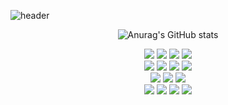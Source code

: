 <!--### Hi there 👋 -->


<!-- **ba912/ba912** is a ✨ _special_ ✨ repository because its `README.md` (this file) appears on your GitHub profile. -->

<!-- Here are some ideas to get you started: -->

<!-- - 🔭 I’m currently working on ...
- 🌱 I’m currently learning ...
- 👯 I’m looking to collaborate on ...
- 🤔 I’m looking for help with ...
- 💬 Ask me about ...
- 📫 How to reach me: ...
- 😄 Pronouns: ...
- ⚡ Fun fact: ... -->


<!-- [Header Guide] https://github.com/kyechan99/capsule-render -->
![header](https://capsule-render.vercel.app/api?type=transparent&color=timeGradient&animation=fadeIn&height=200&section=header&text=Welcome&fontSize=90&fontColor=703ee5)

<div align="center">

![Anurag's GitHub stats](https://github-readme-stats.vercel.app/api?username=ba912&show_icons=true&theme=radical)

<!-- [Badges] https://shields.io/ -->
<!-- [Icon] https://simpleicons.org/ -->
<img src="https://img.shields.io/badge/Java-FFFFFF?style=flat-square&logo=java&logoColor=white&"/>
<img src="https://img.shields.io/badge/kotlin-7F52FF?style=flat-square&logo=kotlin&logoColor=white"/>
 <img src="https://img.shields.io/badge/spring-6DB33F?style=flat-square&logo=spring&logoColor=white"/>
 <img src="https://img.shields.io/badge/springboot-6DB33F?style=flat-square&logo=springboot&logoColor=white"/> 
 <br> 

 <img src="https://img.shields.io/badge/Amazon API Gateway-FF4F8B?style=flat-square&logo=amazonapigateway&logoColor=white"/>
 <img src="https://img.shields.io/badge/Amazon EC2-FF9900?style=flat-square&logo=amazonec2&logoColor=white"/>
 <img src="https://img.shields.io/badge/Amazon EKS-FF9900?style=flat-square&logo=amazoneks&logoColor=white"/>
 <img src="https://img.shields.io/badge/Amazon S3-569A31?style=flat-square&logo=amazons3&logoColor=white"/>  
<br> 
<img src="https://img.shields.io/badge/PostgreSQL-4169E1?style=flat-square&logo=PostgreSQL&logoColor=white"/>
<img src="https://img.shields.io/badge/MySQL-4479A1?style=flat-square&logo=MySQL&logoColor=white"/>
<img src="https://img.shields.io/badge/AmazonRDS-527FFF?style=flat-square&logo=AmazonRDS&logoColor=white"/>  
<br> 
<img src="https://img.shields.io/badge/html5-E34F26?style=flat-square&logo=html5&logoColor=white"/>
<img src="https://img.shields.io/badge/CSS3-1572B6?style=flat-square&logo=CSS3&logoColor=white"/>
<img src="https://img.shields.io/badge/javascript-F7DF1E?style=flat-square&logo=javascript&logoColor=white"/>
<img src="https://img.shields.io/badge/React-0088CC?style=flat-square&logo=React&logoColor=white"/>  

</div>